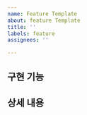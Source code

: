 ```yaml
---
name: Feature Template
about: feature Template
title: ''
labels: feature
assignees: ''

---
```


## 구현 기능

## 상세 내용

